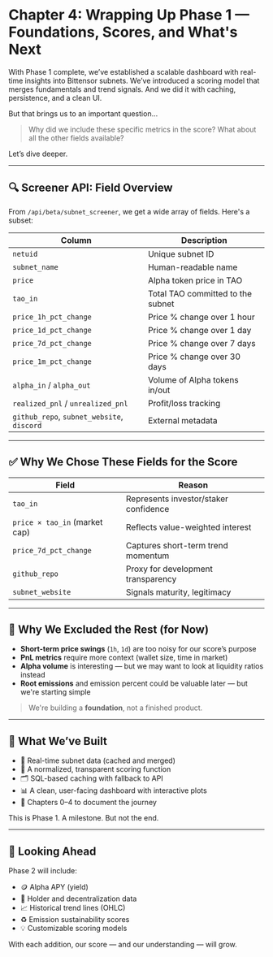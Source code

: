
# Chapter 4: Wrapping Up Phase 1 — Foundations, Scores, and What's Next

With Phase 1 complete, we’ve established a scalable dashboard with real-time insights into Bittensor subnets. We’ve introduced a scoring model that merges fundamentals and trend signals. And we did it with caching, persistence, and a clean UI.

But that brings us to an important question...

> Why did we include these specific metrics in the score? What about all the other fields available?

Let’s dive deeper.

---

## 🔍 Screener API: Field Overview

From `/api/beta/subnet_screener`, we get a wide array of fields. Here's a subset:

| Column                        | Description |
|------------------------------|-------------|
| `netuid`                     | Unique subnet ID |
| `subnet_name`                | Human-readable name |
| `price`                      | Alpha token price in TAO |
| `tao_in`                     | Total TAO committed to the subnet |
| `price_1h_pct_change`        | Price % change over 1 hour |
| `price_1d_pct_change`        | Price % change over 1 day |
| `price_7d_pct_change`        | Price % change over 7 days |
| `price_1m_pct_change`        | Price % change over 30 days |
| `alpha_in` / `alpha_out`     | Volume of Alpha tokens in/out |
| `realized_pnl` / `unrealized_pnl` | Profit/loss tracking |
| `github_repo`, `subnet_website`, `discord` | External metadata |

---

## ✅ Why We Chose These Fields for the Score

| Field              | Reason |
|--------------------|--------|
| `tao_in`           | Represents investor/staker confidence |
| `price × tao_in` (market cap) | Reflects value-weighted interest |
| `price_7d_pct_change` | Captures short-term trend momentum |
| `github_repo`      | Proxy for development transparency |
| `subnet_website`   | Signals maturity, legitimacy |

---

## 🧠 Why We Excluded the Rest (for Now)

- **Short-term price swings** (`1h`, `1d`) are too noisy for our score’s purpose
- **PnL metrics** require more context (wallet size, time in market)
- **Alpha volume** is interesting — but we may want to look at liquidity ratios instead
- **Root emissions** and emission percent could be valuable later — but we're starting simple

> We're building a **foundation**, not a finished product.

---

## 📌 What We’ve Built

- 🔗 Real-time subnet data (cached and merged)
- 🧠 A normalized, transparent scoring function
- 🗂️ SQL-based caching with fallback to API
- 📊 A clean, user-facing dashboard with interactive plots
- 📘 Chapters 0–4 to document the journey

This is Phase 1. A milestone. But not the end.

---

## 🚀 Looking Ahead

Phase 2 will include:

- 🪙 Alpha APY (yield)
- 🐋 Holder and decentralization data
- 📈 Historical trend lines (OHLC)
- ♻️ Emission sustainability scores
- 💡 Customizable scoring models

With each addition, our score — and our understanding — will grow.

